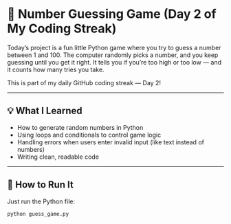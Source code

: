 # 🎯 Number Guessing Game (Day 2 of My Coding Streak)

Today’s project is a fun little Python game where you try to guess a number between 1 and 100. The computer randomly picks a number, and you keep guessing until you get it right. It tells you if you’re too high or too low — and it counts how many tries you take.

This is part of my daily GitHub coding streak — Day 2!

---

## 💡 What I Learned

- How to generate random numbers in Python
- Using loops and conditionals to control game logic
- Handling errors when users enter invalid input (like text instead of numbers)
- Writing clean, readable code

---

## 🧪 How to Run It

Just run the Python file:

```bash
python guess_game.py
